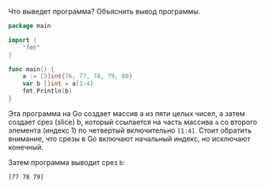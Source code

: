 Что выведет программа? Объяснить вывод программы.

```go
package main

import (
    "fmt"
)

func main() {
    a := [5]int{76, 77, 78, 79, 80}
    var b []int = a[1:4]
    fmt.Println(b)
}
```
Эта программа на Go создает массив a из пяти целых чисел,
а затем создает срез (slice) b, который ссылается на часть массива `a`
со второго элемента (индекс 1) по четвертый включительно `[1:4]`.
Стоит обратить внимание, что срезы в Go включают начальный индекс,
но исключают конечный.

Затем программа выводит срез `b`:
```shell
[77 78 79]
```
